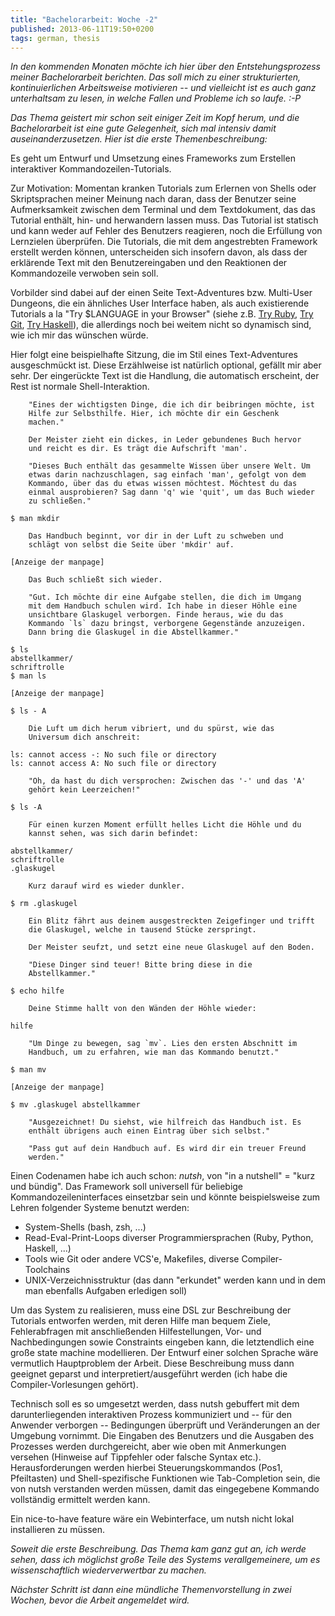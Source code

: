 ```yaml
---
title: "Bachelorarbeit: Woche -2"
published: 2013-06-11T19:50+0200
tags: german, thesis
---
```


*In den kommenden Monaten möchte ich hier über den Entstehungsprozess meiner Bachelorarbeit berichten. Das soll mich zu einer strukturierten, kontinuierlichen Arbeitsweise motivieren -- und vielleicht ist es auch ganz unterhaltsam zu lesen, in welche Fallen und Probleme ich so laufe. :-P*

*Das Thema geistert mir schon seit einiger Zeit im Kopf herum, und die Bachelorarbeit ist eine gute Gelegenheit, sich mal intensiv damit auseinanderzusetzen. Hier ist die erste Themenbeschreibung:*

Es geht um Entwurf und Umsetzung eines Frameworks zum Erstellen interaktiver
Kommandozeilen-Tutorials.

Zur Motivation: Momentan kranken Tutorials zum Erlernen von Shells oder Skriptsprachen meiner Meinung nach daran, dass der Benutzer seine Aufmerksamkeit zwischen dem Terminal und dem Textdokument, das das Tutorial enthält, hin- und herwandern lassen muss. Das Tutorial ist statisch und kann weder auf Fehler des Benutzers reagieren, noch die Erfüllung von Lernzielen überprüfen.
Die Tutorials, die mit dem angestrebten Framework erstellt werden können, unterscheiden sich insofern davon, als dass der erklärende Text mit den Benutzereingaben und den Reaktionen der Kommandozeile verwoben sein soll.

Vorbilder sind dabei auf der einen Seite Text-Adventures bzw. Multi-User Dungeons, die ein ähnliches User Interface haben, als auch existierende Tutorials a la "Try $LANGUAGE in your Browser" (siehe z.B. [Try Ruby](http://tryruby.org), [Try Git](http://try.github.io), [Try Haskell](http://tryhaskell.org)), die allerdings noch bei weitem nicht so dynamisch sind, wie ich mir das wünschen würde.

Hier folgt eine beispielhafte Sitzung, die im Stil eines Text-Adventures ausgeschmückt ist. Diese Erzählweise ist natürlich optional, gefällt mir aber sehr. Der eingerückte Text ist die Handlung, die automatisch erscheint, der Rest ist normale Shell-Interaktion.

        "Eines der wichtigsten Dinge, die ich dir beibringen möchte, ist
        Hilfe zur Selbsthilfe. Hier, ich möchte dir ein Geschenk
        machen."

        Der Meister zieht ein dickes, in Leder gebundenes Buch hervor
        und reicht es dir. Es trägt die Aufschrift 'man'.

        "Dieses Buch enthält das gesammelte Wissen über unsere Welt. Um
        etwas darin nachzuschlagen, sag einfach 'man', gefolgt von dem
        Kommando, über das du etwas wissen möchtest. Möchtest du das
        einmal ausprobieren? Sag dann 'q' wie 'quit', um das Buch wieder
        zu schließen."

    $ man mkdir

        Das Handbuch beginnt, vor dir in der Luft zu schweben und
        schlägt von selbst die Seite über 'mkdir' auf.

    [Anzeige der manpage]

        Das Buch schließt sich wieder.

        "Gut. Ich möchte dir eine Aufgabe stellen, die dich im Umgang
        mit dem Handbuch schulen wird. Ich habe in dieser Höhle eine
        unsichtbare Glaskugel verborgen. Finde heraus, wie du das
        Kommando `ls` dazu bringst, verborgene Gegenstände anzuzeigen.
        Dann bring die Glaskugel in die Abstellkammer."

    $ ls
    abstellkammer/
    schriftrolle
    $ man ls

    [Anzeige der manpage]

    $ ls - A

        Die Luft um dich herum vibriert, und du spürst, wie das
        Universum dich anschreit:

    ls: cannot access -: No such file or directory
    ls: cannot access A: No such file or directory

        "Oh, da hast du dich versprochen: Zwischen das '-' und das 'A'
        gehört kein Leerzeichen!"

    $ ls -A

        Für einen kurzen Moment erfüllt helles Licht die Höhle und du
        kannst sehen, was sich darin befindet:

    abstellkammer/
    schriftrolle
    .glaskugel

        Kurz darauf wird es wieder dunkler.

    $ rm .glaskugel

        Ein Blitz fährt aus deinem ausgestreckten Zeigefinger und trifft
        die Glaskugel, welche in tausend Stücke zerspringt.

        Der Meister seufzt, und setzt eine neue Glaskugel auf den Boden.

        "Diese Dinger sind teuer! Bitte bring diese in die
        Abstellkammer."

    $ echo hilfe

        Deine Stimme hallt von den Wänden der Höhle wieder:

    hilfe

        "Um Dinge zu bewegen, sag `mv`. Lies den ersten Abschnitt im
        Handbuch, um zu erfahren, wie man das Kommando benutzt."

    $ man mv

    [Anzeige der manpage]

    $ mv .glaskugel abstellkammer

        "Ausgezeichnet! Du siehst, wie hilfreich das Handbuch ist. Es
        enthält übrigens auch einen Eintrag über sich selbst."

        "Pass gut auf dein Handbuch auf. Es wird dir ein treuer Freund
        werden."

Einen Codenamen habe ich auch schon: *nutsh*, von "in a nutshell" = "kurz und bündig".
Das Framework soll universell für beliebige Kommandozeileninterfaces einsetzbar sein und könnte beispielsweise zum Lehren folgender Systeme benutzt werden:

- System-Shells (bash, zsh, ...)
- Read-Eval-Print-Loops diverser Programmiersprachen (Ruby, Python, Haskell, ...)
- Tools wie Git oder andere VCS'e, Makefiles, diverse Compiler-Toolchains
- UNIX-Verzeichnisstruktur (das dann "erkundet" werden kann und in dem man ebenfalls Aufgaben erledigen soll)

Um das System zu realisieren, muss eine DSL zur Beschreibung der Tutorials entworfen werden, mit deren Hilfe man bequem Ziele, Fehlerabfragen mit anschließenden Hilfestellungen, Vor- und Nachbedingungen sowie Constraints eingeben kann, die letztendlich eine große state machine modellieren. Der Entwurf einer solchen Sprache wäre vermutlich Hauptproblem der Arbeit. Diese Beschreibung muss dann geeignet geparst und interpretiert/ausgeführt werden (ich habe die Compiler-Vorlesungen gehört).

Technisch soll es so umgesetzt werden, dass nutsh gebuffert mit dem darunterliegenden interaktiven Prozess kommuniziert und -- für den Anwender verborgen -- Bedingungen überprüft und Veränderungen an der Umgebung vornimmt. Die Eingaben des Benutzers und die Ausgaben des Prozesses werden durchgereicht, aber wie oben mit Anmerkungen versehen (Hinweise auf Tippfehler oder falsche Syntax etc.).
Herausforderungen werden hierbei Steuerungskommandos (Pos1, Pfeiltasten) und Shell-spezifische Funktionen wie Tab-Completion sein, die von nutsh verstanden werden müssen, damit das eingegebene Kommando vollständig ermittelt werden kann.

Ein nice-to-have feature wäre ein Webinterface, um nutsh nicht lokal installieren zu müssen.

*Soweit die erste Beschreibung. Das Thema kam ganz gut an, ich werde sehen, dass ich möglichst große Teile des Systems verallgemeinere, um es wissenschaftlich wiederverwertbar zu machen.*

*Nächster Schritt ist dann eine mündliche Themenvorstellung in zwei Wochen, bevor die Arbeit angemeldet wird.*
